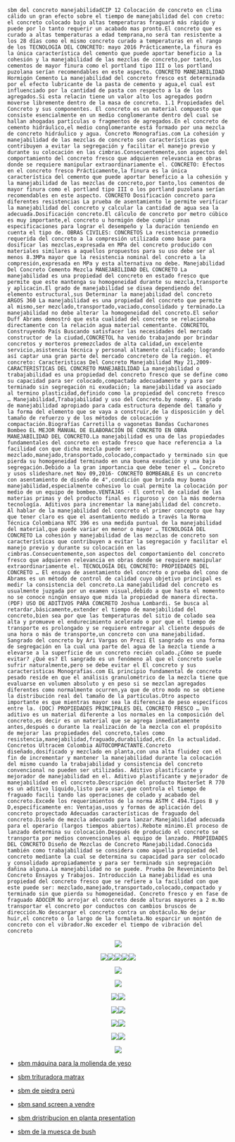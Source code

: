 
```
sbm del concreto manejabilidadCIP 12 Colocación de concreto en clima cálido un gran efecto sobre el tiempo de manejabilidad del con creto: el concreto colocado bajo altas temperaturas fraguará más rápido y puede por lo tanto requerir un acabado mas pronto.El concreto que es curado a altas temperaturas a edad temprana,no será tan resistente a los 28 días como el mismo concreto curado a temperaturas en el rango de los TECNOLOGIA DEL CONCRETO: mayo 2016 Prácticamente,la finura es la única característica del cemento que puede aportar beneficio a la cohesión y la manejabilidad de las mezclas de concreto,por tanto,los cementos de mayor finura como el portland tipo III o los portland puzolana serían recomendables en este aspecto. CONCRETO MANEJABILIDAD Hormigón Cemento La manejabilidad del concreto fresco est determinada por el efecto lubricante de la pasta de cemento y agua,el cual est influenciado por la cantidad de pasta con respecto a la de los agregados.Si esta relacin tiene un valor alto los agregados podrn moverse libremente dentro de la masa de concreto. 1.1 Propiedades del Concreto y sus componentes. El concreto es un material compuesto que consiste esencialmente en un medio conglomerante dentro del cual se hallan ahogadas partículas o fragmentos de agregados.En el concreto de cemento hidráulico,el medio conglomerante está formado por una mezcla de concreto hidráulico y agua. Concreto Monografias.com La cohesión y manejabilidad de las mezclas de concreto son características que contribuyen a evitar la segregación y facilitar el manejo previo y durante su colocación en las cimbras.Consecuentemente,son aspectos del comportamiento del concreto fresco que adquieren relevancia en obras donde se requiere manipular extraordinariamente el. CONCRETO: Efectos en el concreto fresco Prácticamente,la finura es la única característica del cemento que puede aportar beneficio a la cohesión y la manejabilidad de las mezclas de concreto,por tanto,los cementos de mayor finura como el portland tipo III o los portland puzolana serían recomendables en este aspecto. CONCRETO Dosificación concreto para diferentes resistencias La prueba de asentamiento le permite verificar la manejabilidad del concreto y calcular la cantidad de agua sea la adecuada.Dosificación concreto.El cálculo de concreto por metro cúbico es muy importante,el concreto u hormigón debe cumplir unas especificaciones para lograr el desempeño y la duración teniendo en cuenta el tipo de. OBRAS CIVILES: CONCRETOS La resistencia promedio requerida del concreto a la compresión utilizada como base para dosificar las mezclas,expresada en MPa del concreto producido con materiales similares a aquellos propuestos para su uso debe ser al menos 8.3MPa mayor que la resistencia nominal del concreto a la compresión,expresada en MPa y esta alternativa no debe. Manejabilidad Del Concreto Cemento Mezcla MANEJABILIDAD DEL CONCRETO La manejabilidad es una propiedad del concreto en estado fresco que permite que este mantenga su homogeneidad durante su mezcla,transporte y aplicacin.El grado de manejabilidad se disea dependiendo del elemento estructural,sus Determinar la manejabilidad del concreto ARGOS 360 La manejabilidad es una propiedad del concreto que permite al mismo,ser mezclado,transportado,vaciado,consolidado y terminado.La manejabilidad no debe alterar la homogeneidad del concreto.El señor Duff Abrams demostró que esta cualidad del concreto se relacionaba directamente con la relación agua material cementante. CONCRETOL Construyendo País Buscando satisfacer las necesidades del mercado constructor de la ciudad,CONCRETOL ha venido trabajando por brindar concretos y morteros premezclados de alta calidad,un excelente servicio,asistencia técnica y personal altamente calificado; logrando así captar una gran parte del mercado concretero de la región. el concreto: Caracteristicas Del Concreto Manejabilidad May 21,2009· CARACTERISTICAS DEL CONCRETO MANEJABILIDAD La manejabilidad o trabajabilidad es una propiedad del concreto fresco que se define como su capacidad para ser colocado,compactado adecuadamente y para ser terminado sin segregación ni exudación; la manejabilidad va asociado al termino plasticidad,definido como la propiedad del concreto fresco … Manejabilidad,Trabajabilidad y uso del Concreto.by noemy. El grado de manejabilidad apropiado para cada estructura depende del tamaño y la forma del elemento que se vaya a construir,de la disposición y del tamaño de refuerzo y de los métodos de colocación y compactación.Biografías Carretilla o vagonetas Bandas Cucharones Bombeo EL MEJOR MANUAL DE ELABORACIÓN DE CONCRETO EN OBRA MANEJABILIDAD DEL CONCRETO.La manejabilidad es una de las propiedades fundamentales del concreto en estado fresco que hace referencia a la facilidad con que dicha mezcla puede ser: mezclado,manejado,transportado,colocado,compactado y terminado sin que pierda su homogeneidad terminado en una buena exudación y una baja segregación.Debido a la gran importancia que debe tener el … Concreto y usos slideshare.net Nov 09,2016· CONCRETO BOMBEABLE Es un concreto con asentamiento de diseño de 4",condición que brinda muy buena manejabilidad,especialmente cohesivo lo cual permite la colocación por medio de un equipo de bombeo.VENTAJAS · El control de calidad de las materias primas y del producto final es riguroso y con la más moderna tecnología. Aditivos para incrementar la manejabilidad del concreto. Al hablar de la manejabilidad del concreto el primer concepto que hay que tener claro es que el asentamiento medido a través la Norma Técnica Colombiana NTC 396 es una medida puntual de la manejabilidad del material,que puede variar en menor o mayor … TECNOLOGIA DEL CONCRETO La cohesión y manejabilidad de las mezclas de concreto son características que contribuyen a evitar la segregación y facilitar el manejo previo y durante su colocación en las cimbras.Consecuentemente,son aspectos del comportamiento del concreto fresco que adquieren relevancia en obras donde se requiere manipular extraordinariamente el. TECNOLOGÍA DEL CONCRETO: PROPIEDADES DEL CONCRETO … El ensayo de asentamiento del concreto o prueba del cono de Abrams es un método de control de calidad cuyo objetivo principal es medir la consistencia del concreto.La manejabilidad del concreto es usualmente juzgada por un examen visual,debido a que hasta el momento no se conoce ningún ensayo que mida la propiedad de manera directa. (PDF) USO DE ADITIVOS PARA CONCRETO Joshua Lombardi. Se busca al retardar,básicamente,extender el tiempo de manejabilidad del concreto,bien sea por que las temperaturas del sitio de colado sea alta y promueve el endurecimiento acelerado o por que el tiempo de transporte es prolongado y se requiere entregar al cliente después de una hora o más de transporte,un concreto con una manejabilidad. Sangrado del concreto by Ari Vargas on Prezi El sangrado es una forma de segregación en la cual una parte del agua de la mezcla tiende a elevarse a la superficie de un concreto recién colado.¿Cómo se puede evitar? ¿Qué es? El sangrado es un fenómeno al que el concreto suele sufrir naturalmente,pero se debe evitar el El concreto y sus caracteristicas Monografias.com EL principio fundamental de concreto pesado reside en que el análisis granulométrico de la mezcla tiene que evaluarse en volumen absoluto y en peso si se mezclan agregados diferentes como normalmente ocurren,ya que de otro modo no se obtiene la distribución real del tamaño de la partículas.Otro aspecto importante es que mientras mayor sea la diferencia de peso específicos entre la. (DOC) PROPIEDADES PRINCIPALES DEL CONCRETO FRESCO … Un aditivo es un material diferente a los normales en la composición del concreto,es decir es un material que se agrega inmediatamente antes,después o durante la realización de la mezcla con el propósito de mejorar las propiedades del concreto,tales como resistencia,manejabilidad,fraguado,durabilidad,etc.En la actualidad. Concretos Ultracem Colombia AUTOCOMPACTANTE.Concreto diseñado,dosificado y mezclado en planta,con una alta fluidez con el fin de incrementar y mantener la manejabilidad durante la colocación del mismo cuando la trabajabilidad y consistencia del concreto convencional no pueden ser utilizadas. Aditivo plastificante y mejorador de manejabilidad en el. Aditivo plastificante y mejorador de manejabilidad en el concreto.Descripción del producto MasterSet R 770 es un aditivo líquido,listo para usar,que controla el tiempo de fraguado facili tando las operaciones de colado y acabado del concreto.Excede los requerimientos de la norma ASTM C 494.Tipos B y D,específicamente en: Ventajas,usos y formas de aplicación del concreto proyectado Adecuadas características de fraguado del concreto.Diseño de mezcla adecuado para lanzar.Manejabilidad adecuada para el operario (largos tiempos abiertos).Rebote mínimo.El proceso de lanzado determina su colocación.Después de producido el concreto se transporta por medios convencionales al equipo de lanzado. PROPIEDADES DEL CONCRETO Diseño de Mezclas de Concreto Manejabilidad.Conocida también como trabajabilidad se considera como aquella propiedad del concreto mediante la cual se determina su capacidad para ser colocado y consolidado apropiadamente y para ser terminado sin segregación dañina alguna.La manejabilidad no se puede. Prueba De Revenimiento Del Concreto Ensayos y Trabajos. Introducción La manejabilidad es una propiedad del concreto fresco que se refiere a la facilidad con que este puede ser: mezclado,manejado,transportado,colocado,compactado y terminado sin que pierda su homogeneidad. Concreto fresco y en fase de fraguado ADOCEM No arrojar el concreto desde alturas mayores a 2 m.No transportar el concreto por conductos con cambios bruscos de dirección.No descargar el concreto contra un obstáculo.No dejar huir,el concreto o lo largo de la formaleta.No esparcir un montón de concreto con el vibrador.No exceder el tiempo de vibración del concreto 
```

<div align="center">

<a href="https://es-crusher.shibang-china.com/github&k=sbm+del+concreto+manejabilidad"><img src="https://static.shibang-china.com/es/crusher/logo.jpg"></a>

<a href="https://es-crusher.shibang-china.com/github&k=sbm+del+concreto+manejabilidad"><img src="https://static.shibang-china.com/es/crusher/index.jpg"></a><a href="https://es-crusher.shibang-china.com/material.htmlgithub&k=sbm+del+concreto+manejabilidad"><img src="https://static.shibang-china.com/es/crusher/material.jpg"></a><a href="https://es-crusher.shibang-china.com/application.htmlgithub&k=sbm+del+concreto+manejabilidad"><img src="https://static.shibang-china.com/es/crusher/application.jpg"></a><a href="https://es-crusher.shibang-china.com/aboutus.htmlgithub&k=sbm+del+concreto+manejabilidad"><img src="https://static.shibang-china.com/es/crusher/aboutus.jpg"></a><a href="https://es-crusher.shibang-china.com/contact.htmlgithub&k=sbm+del+concreto+manejabilidad"><img src="https://static.shibang-china.com/es/crusher/contact.jpg"></a>

<a href="https://es-crusher.shibang-china.com/github&k=sbm+del+concreto+manejabilidad"><img src="https://static.shibang-china.com/es/crusher/banner.jpg"></a>

<a href="https://swt.shibang-china.com/github&k=sbm+del+concreto+manejabilidad"><img src="https://static.shibang-china.com/es/crusher/text.jpg"></a>

<a href="https://swt.shibang-china.com/github&k=sbm+del+concreto+manejabilidad"><img src="https://static.shibang-china.com/es/crusher/chat.jpg"></a><a href="https://es-crusher.shibang-china.com/contact.htmlgithub&k=sbm+del+concreto+manejabilidad"><img src="https://static.shibang-china.com/es/crusher/message.jpg"></a>

<a href="https://es-crusher.shibang-china.com/products/pe.htmlgithub&k=sbm+del+concreto+manejabilidad"><img src="https://static.shibang-china.com/es/crusher/pe.jpg"></a><a href="https://es-crusher.shibang-china.com/products/pf.htmlgithub&k=sbm+del+concreto+manejabilidad"><img src="https://static.shibang-china.com/es/crusher/pf.jpg"></a>

<a href="https://es-crusher.shibang-china.com/products/hpt.htmlgithub&k=sbm+del+concreto+manejabilidad"><img src="https://static.shibang-china.com/es/crusher/hpt.jpg"></a><a href="https://es-crusher.shibang-china.com/products/vsi.htmlgithub&k=sbm+del+concreto+manejabilidad"><img src="https://static.shibang-china.com/es/crusher/vsi.jpg"></a>

<a href="https://es-crusher.shibang-china.com/products/klv.htmlgithub&k=sbm+del+concreto+manejabilidad"><img src="https://static.shibang-china.com/es/crusher/klv.jpg"></a><a href="https://es-crusher.shibang-china.com/products/portable.htmlgithub&k=sbm+del+concreto+manejabilidad"><img src="https://static.shibang-china.com/es/crusher/portable.jpg"></a>

<a href="https://swt.shibang-china.com/github&k=sbm+del+concreto+manejabilidad"><img src="https://static.shibang-china.com/es/crusher/case.jpg"></a>

</div>


* [sbm máquina para la molienda de yeso](sbm%20m%C3%A1quina%20para%20la%20molienda%20de%20yeso.md)

* [sbm trituradora matrax](sbm%20trituradora%20matrax.md)

* [sbm de piedra perú](sbm%20de%20piedra%20per%C3%BA.md)

* [sbm sand screen a vendre](sbm%20sand%20screen%20a%20vendre.md)

* [sbm dristribucion en planta presentation](sbm%20dristribucion%20en%20planta%20presentation.md)

* [sbm de la muesca de bush](sbm%20de%20la%20muesca%20de%20bush.md)